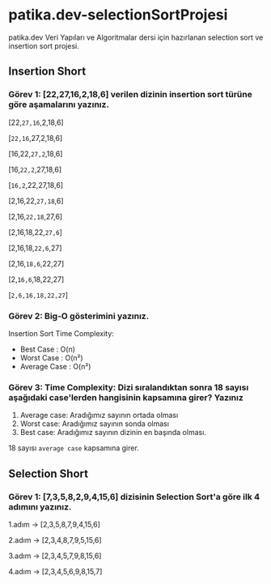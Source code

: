 # patika.dev-selectionSortProjesi
patika.dev Veri Yapıları ve Algoritmalar dersi için hazırlanan selection sort ve insertion sort projesi.

## Insertion Short
### Görev 1: [22,27,16,2,18,6] verilen dizinin insertion sort türüne göre aşamalarını yazınız.

[22,`27,16`,2,18,6] 

[`22,16`,27,2,18,6] 

[16,22,`27,2`,18,6] 

[16,`22,2`,27,18,6] 

[`16,2`,22,27,18,6] 

[2,16,22,`27,18`,6] 

[2,16,`22,18`,27,6] 

[2,16,18,22,`27,6`] 

[2,16,18,`22,6`,27] 

[2,16,`18,6`,22,27] 

[2,`16,6`,18,22,27] 

[`2,6,16,18,22,27`]

### Görev 2: Big-O gösterimini yazınız.
Insertion Sort Time Complexity:

- Best Case : O(n)
- Worst Case : O(n²)
- Average Case : O(n²)


### Görev 3: Time Complexity: Dizi sıralandıktan sonra 18 sayısı aşağıdaki case'lerden hangisinin kapsamına girer? Yazınız

1. Average case: Aradığımız sayının ortada olması
2. Worst case: Aradığımız sayının sonda olması
3. Best case: Aradığımız sayının dizinin en başında olması.


18 sayısı `average case` kapsamına girer.

## Selection Short
### Görev 1: [7,3,5,8,2,9,4,15,6]  dizisinin Selection Sort'a göre ilk 4 adımını yazınız.

1.adım -> [2,3,5,8,7,9,4,15,6]

2.adım -> [2,3,4,8,7,9,5,15,6]

3.adım -> [2,3,4,5,7,9,8,15,6]

4.adım -> [2,3,4,5,6,9,8,15,7]
